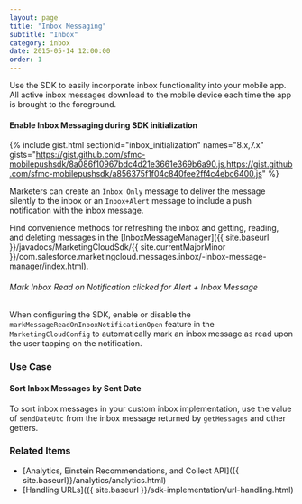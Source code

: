 ```yaml
---
layout: page
title: "Inbox Messaging"
subtitle: "Inbox"
category: inbox
date: 2015-05-14 12:00:00
order: 1
---
```

Use the SDK to easily incorporate inbox functionality into your mobile app. All active inbox messages download to the mobile device each time the app is brought to the foreground.

#### Enable Inbox Messaging during SDK initialization

{% include gist.html sectionId="inbox_initialization" names="8.x,7.x" gists="https://gist.github.com/sfmc-mobilepushsdk/8a086f10967bdc4d21e3661e369b6a90.js,https://gist.github.com/sfmc-mobilepushsdk/a856375f1f04c840fee2ff4c4ebc6400.js" %}

Marketers can create an `Inbox Only` message to deliver the message silently to the inbox or an `Inbox+Alert` message to include a push notification with the inbox message.

Find convenience methods for refreshing the inbox and getting, reading, and deleting messages in the [InboxMessageManager]({{ site.baseurl }}/javadocs/MarketingCloudSdk/{{ site.currentMajorMinor }}/com.salesforce.marketingcloud.messages.inbox/-inbox-message-manager/index.html).

###### Mark Inbox Read on Notification clicked for Alert + Inbox Message

When configuring the SDK, enable or disable the `markMessageReadOnInboxNotificationOpen` feature in the `MarketingCloudConfig` to automatically mark an inbox message as read upon the user tapping on the notification.

### Use Case
#### Sort Inbox Messages by Sent Date
To sort inbox messages in your custom inbox implementation, use the value of `sendDateUtc`  from the inbox message returned by `getMessages` and other getters.

### Related Items
* [Analytics, Einstein Recommendations, and Collect API]({{ site.baseurl}}/analytics/analytics.html)
* [Handling URLs]({{ site.baseurl }}/sdk-implementation/url-handling.html)
